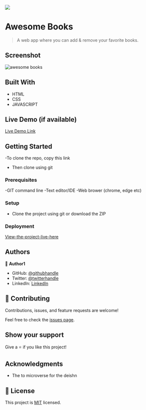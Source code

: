 ![](https://img.shields.io/badge/Microverse-blueviolet)

# Awesome Books

> A web app where you can add & remove your favorite books.
> 
## Screenshot

![awesome books](https://user-images.githubusercontent.com/66553292/189890474-ff627173-24e5-47dc-aa34-7b9d2183b0e2.png)

## Built With

- HTML
- CSS
- JAVASCRIPT

## Live Demo (if available)

[Live Demo Link](https://mxodevops.github.io/Awesome-books/)

## Getting Started

-To clone the repo, copy this link

- Then clone using git

### Prerequisites

-GIT command line
-Text editor/IDE
-Web brower (chrome, edge etc)

### Setup

- Clone the project using git or download the ZIP

### Deployment

[View-the-project-live-here]()

## Authors

👤 **Author1**

- GitHub: [@githubhandle](https://github.com/MxoDevops)
- Twitter: [@twitterhandle](https://twitter.com/godecuy)
- LinkedIn: [LinkedIn](https://linkedin.com/in/ThokozaniNgubane)

## 🤝 Contributing

Contributions, issues, and feature requests are welcome!

Feel free to check the [issues page](../../issues/).

## Show your support

Give a ⭐️ if you like this project!

## Acknowledgments

- The to microverse for the deishn

## 📝 License

This project is [MIT](./MIT.md) licensed.
